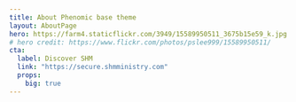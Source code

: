 ```yaml
---
title: About Phenomic base theme
layout: AboutPage
hero: https://farm4.staticflickr.com/3949/15589950511_3675b15e59_k.jpg
# hero credit: https://www.flickr.com/photos/pslee999/15589950511/
cta:
  label: Discover SHM
  link: "https://secure.shmministry.com"
  props:
    big: true
---
```

